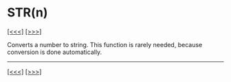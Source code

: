 # STR(n)

[\[\<\<\<\]](ug_25.188.md) [\[\>\>\>\]](ug_25.189.1.md)

Converts a number to string. This function is rarely needed, because
conversion is done automatically.

-----

[\[\<\<\<\]](ug_25.188.md) [\[\>\>\>\]](ug_25.189.1.md)
